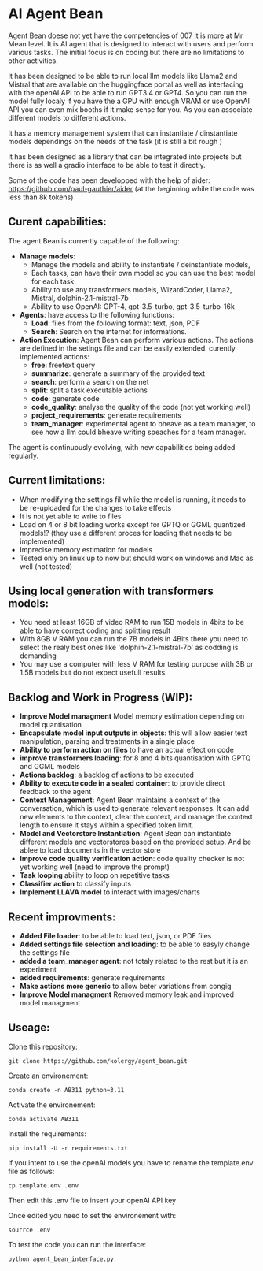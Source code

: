 # AI Agent Bean
Agent Bean doese not yet have the competencies of 007 it is more at Mr Mean level. It is AI agent that is designed to interact with users and perform various tasks. The initial focus is on coding but there are no limitations to other activities. 

It has been designed to be able to run local llm models like Llama2 and Mistral that are available on the huggingface portal as well as interfacing with the openAI API to be able to run GPT3.4 or GPT4. So you can run the model fully localy if you have the a GPU with enough VRAM or use OpenAI API you can even mix booths if it make sense for you. As you can associate different models to different actions.

It has a memory management system that can instantiate / dinstantiate models dependings on the needs of the task (it is still a bit rough )

It has been designed as a library that can be integrated into projects but there is as well a gradio interface to be able to test it directly.

Some of the code has been developped with the help of aider: https://github.com/paul-gauthier/aider (at the beginning while the code was less than 8k tokens)

## Curent capabilities:
The agent Bean is currently capable of the following:
- **Manage models**: 
   - Manage the models and ability to instantiate / deinstantiate models, 
   - Each tasks, can have their own model so you can use the best model for each task. 
   - Ability to use any transformers models, WizardCoder, Llama2, Mistral, dolphin-2.1-mistral-7b
   - Ability to use OpenAI: GPT-4, gpt-3.5-turbo, gpt-3.5-turbo-16k 
- **Agents**: have access to the following functions: 
   - **Load**: files from the following format: text, json, PDF 
   - **Search**: Search on the internet for informations. 
- **Action Execution**: Agent Bean can perform various actions. The actions are defined in the setings file and can be easily extended. curently implemented actions:
   - **free**: freetext query
   - **summarize**: generate a summary of the provided text
   - **search**: perform a search on the net
   - **split**: split a task executable actions 
   - **code**: generate code 
   - **code_quality**: analyse the quality of the code (not yet working well)
   - **project_requirements**: generate requirements
   - **team_manager**: experimental agent to bheave as a team manager, to see how a llm could bheave writing speaches for a team manager.


The agent is continuously evolving, with new capabilities being added regularly.


## Current limitations:
- When modifying the settings fil whlie the model is running, it needs to be re-uploaded for the changes to take effects
- It is not yet able to write to files
- Load on 4 or 8 bit loading works except for GPTQ or GGML quantized models!? (they use a different proces for loading that needs to be implemented)
- Imprecise memory estimation for models
- Tested only on linux up to now but should work on windows and Mac as well (not tested)


## Using local generation with transformers models:
- You need at least 16GB of video RAM to run 15B models in 4bits to be able to have correct coding and splitting result
- With 8GB V RAM you can run the 7B models in 4Bits there you need to select the realy best ones like 'dolphin-2.1-mistral-7b' as codding is demanding
- You may use a computer with less V RAM for testing purpose with 3B or 1.5B models but do not expect usefull results.


## Backlog and Work in Progress (WIP):
- **Improve Model managment** Model memory estimation depending on model quantisation
- **Encapsulate model input outputs in objects**: this will allow easier text manipulation, parsing and treatments in a single place 
- **Ability to perform action on files** to have an actual effect on code
- **improve transformers loading**: for 8 and 4 bits quantisation with GPTQ and GGML models
- **Actions backlog**: a backlog of actions to be executed
- **Ability to execute code in a sealed container**: to provide direct feedback to the agent
- **Context Management**: Agent Bean maintains a context of the conversation, which is used to generate relevant responses. It can add new elements to the context, clear the context, and manage the context length to ensure it stays within a specified token limit.
- **Model and Vectorstore Instantiation**: Agent Bean can instantiate different models and vectorstores based on the provided setup. And be ablee to load documents in the vector store
- **Improve code quality verification action**: code quality checker is not yet working well (need to improve the prompt)
- **Task looping** ability to loop on repetitive tasks
- **Classifier action** to classify inputs
- **Implement LLAVA model** to interact with images/charts 


## Recent improvments:
- **Added File loader**: to be able to load text, json, or PDF files
- **Added settings file selection and loading**: to be able to easyly change the settings file
- **added a team_manager agent**: not totaly related to the rest but it is an experiment 
- **added requirements**: generate requirements
- **Make actions more generic** to allow beter variations from congig
- **Improve Model managment** Removed memory leak and improved model managment


## Useage:

Clone this repository:

`git clone https://github.com/kolergy/agent_bean.git`

Create an environement:

`conda create -n AB311 python=3.11`

Activate the environement:

`conda activate AB311`

Install the requirements:

`pip install -U -r requirements.txt`

If you intent to use the openAI models you have to rename the template.env file as follows:

`cp template.env .env`

Then edit this .env file to insert your openAI API key 

Once edited you need to set the environement with:

`sourrce .env`

To test the code you can run the interface:

`python agent_bean_interface.py`

